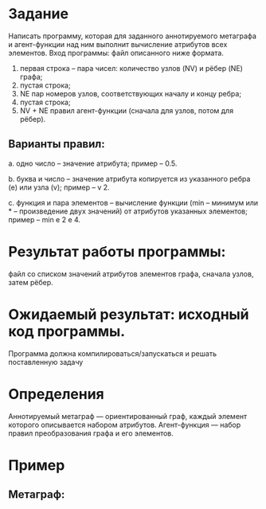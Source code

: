 # Задание
Написать программу, которая для заданного аннотируемого метаграфа и агент-функции над ним выполнит вычисление атрибутов всех элементов.
Вход программы: файл описанного ниже формата.
1. первая строка – пара чисел: количество узлов (NV) и рёбер (NE) графа;
2. пустая строка;
3. NE пар номеров узлов, соответствующих началу и концу ребра;
4. пустая строка;
5. NV + NE правил агент-функции (сначала для узлов, потом для рёбер).
## Варианты правил:
a. одно число – значение атрибута; пример – 0.5.

b.     буква и число – значение атрибута копируется из указанного ребра (e) или узла (v); пример – v 2.

c.     функция и пара элементов – вычисление функции (min – минимум или * – произведение двух значений) от атрибутов указанных элементов; пример – min e 2 e 4.

# Результат работы программы: 
файл со списком значений атрибутов элементов графа, сначала узлов, затем рёбер.
# Ожидаемый результат: исходный код программы.
 Программа должна компилироваться/запускаться и решать поставленную задачу
 
 
# Определения
Аннотируемый метаграф — ориентированный граф, каждый элемент которого описывается набором атрибутов.
Агент-функция — набор правил преобразования графа и его элементов.

# Пример
## Метаграф:



